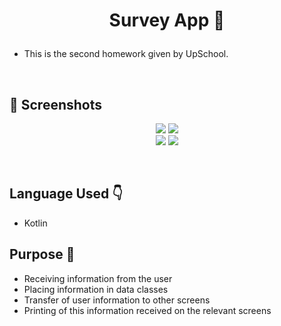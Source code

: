 
# <p align="center"> Survey App 📄 </p>

- This is the second homework given by UpSchool.
<br>

<!-- Screenshots -->
## 📸 Screenshots
<p align="center">
  <img src="https://github.com/TugceAras/SurveyApp/assets/79931228/42b3e654-e613-472f-a7d9-50dc5314087c"/>
  <img src="https://github.com/TugceAras/SurveyApp/assets/79931228/f011495e-5f89-4050-8406-bffedf3708fa"/> <br>
  <img src="https://github.com/TugceAras/SurveyApp/assets/79931228/7534ae6c-f513-46f7-a8df-a6ce4076bfc7"/>
  <img src="https://github.com/TugceAras/SurveyApp/assets/79931228/943832a3-5b80-4bfc-be70-b14933983b56"/> <br>
</p>

<br>

## Language Used 👇
- Kotlin

## Purpose 🎯
- Receiving information from the user
- Placing information in data classes
- Transfer of user information to other screens
- Printing of this information received on the relevant screens 
